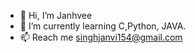 - 👋 Hi, I’m Janhvee
- 🌱 I’m currently learning C,Python, JAVA.
- 📫 Reach me singhjanvi154@gmail.com 

<!---
janhvee19/janhvee19 is a ✨ special ✨ repository because its `README.md` (this file) appears on your GitHub profile.
You can click the Preview link to take a look at your changes.
--->
